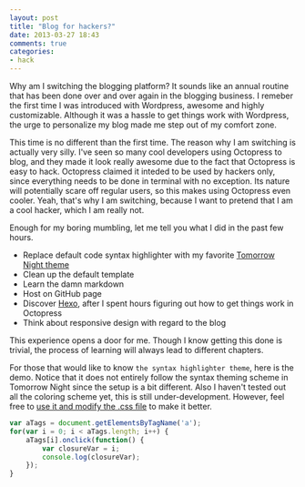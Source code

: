 ```yaml
---
layout: post
title: "Blog for hackers?"
date: 2013-03-27 18:43
comments: true
categories:
- hack
---
```

Why am I switching the blogging platform? It sounds like an annual routine that has been done over and over again in the blogging business. I remeber the first time I was introduced with Wordpress, awesome and highly customizable. Although it was a hassle to get things work with Wordpress, the urge to personalize my blog made me step out of my comfort zone.

This time is no different than the first time. The reason why I am switching is actually very silly. I've seen so many cool developers using Octopress to blog, and they made it look really awesome due to the fact that Octopress is easy to hack. Octopress claimed it inteded to be used by hackers only, since everything needs to be done in terminal with no exception. Its nature will potentially scare off regular users, so this makes using Octopress even cooler. Yeah, that's why I am switching, because I want to pretend that I am a cool hacker, which I am really not.

Enough for my boring mumbling, let me tell you what I did in the past few hours.

- Replace default code syntax highlighter with my favorite [Tomorrow Night theme](https://github.com/chriskempson/tomorrow-theme)
- Clean up the default template
- Learn the damn markdown
- Host on GitHub page
- Discover [Hexo](https://github.com/tommy351/hexo), after I spent hours figuring out how to get things work in Octopress
- Think about responsive design with regard to the blog

This experience opens a door for me. Though I know getting this done is trivial, the process of learning will always lead to different chapters.

For those that would like to know `the syntax highlighter theme`, here is the demo. Notice that it does not entirely follow the syntax theming scheme in Tomorrow Night since the setup is a bit different. Also I haven't tested out all the coloring scheme yet, this is still under-development. However, feel free to [use it and modify the .css file](https://gist.github.com/raejin/5267644) to make it better.

```javascript demo.js
var aTags = document.getElementsByTagName('a');
for(var i = 0; i < aTags.length; i++) {
    aTags[i].onclick(function() {
        var closureVar = i;
        console.log(closureVar);
    });
}
```